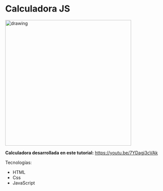 # Calculadora JS

<img src="https://i.ibb.co/QJBNx5v/Screen-Shot-2021-01-31-at-22-41-36.png" alt="drawing" width="400"/>

**Calculadora desarrollada en este tutorial:** https://youtu.be/7YDagj3cVAk

Tecnologías:
- HTML
- Css
- JavaScript